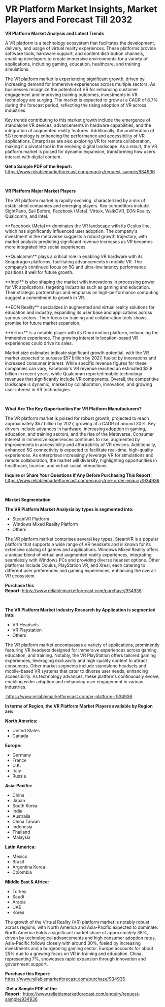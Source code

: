 <p><h1>VR Platform Market Insights, Market Players and Forecast Till 2032</h1></p><p><strong>VR Platform Market Analysis and Latest Trends</strong></p>
<p><p>A VR platform is a technology ecosystem that facilitates the development, delivery, and usage of virtual reality experiences. These platforms provide software tools, hardware support, and content distribution channels, enabling developers to create immersive environments for a variety of applications, including gaming, education, healthcare, and training simulations.</p><p>The VR platform market is experiencing significant growth, driven by increasing demand for immersive experiences across multiple sectors. As businesses recognize the potential of VR for enhancing customer engagement and improving training outcomes, investments in VR technology are surging. The market is expected to grow at a CAGR of 8.7% during the forecast period, reflecting the rising adoption of VR across industries. </p><p>Key trends contributing to this market growth include the emergence of standalone VR devices, advancements in hardware capabilities, and the integration of augmented reality features. Additionally, the proliferation of 5G technology is enhancing the performance and accessibility of VR applications. Enterprises are also exploring VR for remote collaboration, making it a pivotal tool in the evolving digital landscape. As a result, the VR platform market is poised for dynamic expansion, transforming how users interact with digital content.</p></p>
<p><strong>Get a Sample PDF of the Report:&nbsp;</strong> <a href="https://www.reliablemarketforecast.com/enquiry/request-sample/934936?utm_campaign=2533&utm_medium=2&utm_source=Github&utm_content=ia&utm_term=18042025&utm_id=vr-platform">https://www.reliablemarketforecast.com/enquiry/request-sample/934936</a></p>
<p>&nbsp;</p>
<p><strong>VR Platform Major Market Players</strong></p>
<p><p>The VR platform market is rapidly evolving, characterized by a mix of established companies and emerging players. Key competitors include SightPano, Sail Before, Facebook (Meta), Virtuix, WalkOVR, EON Reality, Qualcomm, and Intel.</p><p>**Facebook (Meta)** dominates the VR landscape with its Oculus line, which has significantly influenced user adoption. The company's investment in the metaverse suggests a robust growth trajectory, with market analysts predicting significant revenue increases as VR becomes more integrated into social experiences.</p><p>**Qualcomm** plays a critical role in enabling VR hardware with its Snapdragon platforms, facilitating advancements in mobile VR. The company’s continued focus on 5G and ultra-low latency performance positions it well for future growth.</p><p>**Intel** is also shaping the market with innovations in processing power for VR applications, targeting industries such as gaming and education. Their strategic partnerships and emphasis on high-performance computing suggest a commitment to growth in VR.</p><p>**EON Reality** specializes in augmented and virtual reality solutions for education and industry, expanding its user base and applications across various sectors. Their focus on training and collaboration tools shows promise for future market expansion.</p><p>**Virtuix** is a notable player with its Omni motion platform, enhancing the immersive experience. The growing interest in location-based VR experiences could drive its sales.</p><p>Market size estimates indicate significant growth potential, with the VR market expected to surpass $57 billion by 2027, fueled by innovations and increased consumer interest. While specific revenue figures for these companies can vary, Facebook's VR revenue reached an estimated $2.8 billion in recent years, while Qualcomm reported mobile technology revenues that significantly include VR components. Overall, the competitive landscape is dynamic, marked by collaboration, innovation, and growing user interest in VR technologies.</p></p>
<p>&nbsp;</p>
<p><strong>What Are The Key Opportunities For VR Platform Manufacturers?</strong></p>
<p><p>The VR platform market is poised for robust growth, projected to reach approximately $57 billion by 2027, growing at a CAGR of around 30%. Key drivers include advances in hardware, increasing adoption in gaming, education, and training sectors, and the rise of the Metaverse. Consumer interest in immersive experiences continues to rise, augmented by improvements in accessibility and affordability of VR devices. Additionally, enhanced 5G connectivity is expected to facilitate real-time, high-quality experiences. As enterprises increasingly leverage VR for simulations and remote collaboration, the market will diversify, highlighting opportunities in healthcare, tourism, and virtual social interactions.</p></p>
<p><strong>Inquire or Share Your Questions If Any Before Purchasing This Report:</strong> <a href="https://www.reliablemarketforecast.com/enquiry/pre-order-enquiry/934936?utm_campaign=2533&utm_medium=2&utm_source=Github&utm_content=ia&utm_term=18042025&utm_id=vr-platform">https://www.reliablemarketforecast.com/enquiry/pre-order-enquiry/934936</a></p>
<p>&nbsp;</p>
<p><strong>Market Segmentation</strong></p>
<p><strong>The VR Platform Market Analysis by types is segmented into:</strong></p>
<p><ul><li>SteamVR Platform</li><li>Windows Mixed Reality Platform</li><li>Others</li></ul></p>
<p><p>The VR platform market comprises several key types. SteamVR is a popular platform that supports a wide range of VR headsets and is known for its extensive catalog of games and applications. Windows Mixed Reality offers a unique blend of virtual and augmented reality experiences, integrating seamlessly with Windows PCs and providing diverse headset options. Other platforms include Oculus, PlayStation VR, and Xreal, each catering to different user preferences and gaming experiences, enhancing the overall VR ecosystem.</p></p>
<p><strong>Purchase this Report:&nbsp;</strong><a href="https://www.reliablemarketforecast.com/purchase/934936?utm_campaign=2533&utm_medium=2&utm_source=Github&utm_content=ia&utm_term=18042025&utm_id=vr-platform">https://www.reliablemarketforecast.com/purchase/934936</a></p>
<p>&nbsp;</p>
<p><strong>The VR Platform Market Industry Research by Application is segmented into:</strong></p>
<p><ul><li>VR Headsets</li><li>VR Playstation</li><li>Others</li></ul></p>
<p><p>The VR platform market encompasses a variety of applications, prominently featuring VR headsets designed for immersive experiences across gaming, education, and training. Notably, the VR PlayStation offers tailored gaming experiences, leveraging exclusivity and high-quality content to attract consumers. Other market segments include standalone headsets and mobile-based VR systems that cater to diverse user needs, enhancing accessibility. As technology advances, these platforms continuously evolve, enabling wider adoption and enhancing user engagement in various industries.</p></p>
<p><a href="https://www.reliablemarketforecast.com/vr-platform-r934936?utm_campaign=2533&utm_medium=2&utm_source=Github&utm_content=ia&utm_term=18042025&utm_id=vr-platform">&nbsp;https://www.reliablemarketforecast.com/vr-platform-r934936</a></p>
<p><strong>In terms of Region, the VR Platform Market Players available by Region are:</strong></p>
<p>
    <p> <strong> North America: </strong>
        <ul>
            <li>United States</li>
            <li>Canada</li>
        </ul>
        </p> 
    <p> <strong> Europe: </strong>
        <ul>
            <li>Germany</li>
            <li>France</li>
            <li>U.K.</li>
            <li>Italy</li>
            <li>Russia</li>
        </ul>
        </p> 
    <p> <strong> Asia-Pacific: </strong>
        <ul>
            <li>China</li>
            <li>Japan</li>
            <li>South Korea</li>
            <li>India</li>
            <li>Australia</li>
            <li>China Taiwan</li>
            <li>Indonesia</li>
            <li>Thailand</li>
            <li>Malaysia</li>
        </ul>
        </p> 
    <p> <strong> Latin America: </strong>
        <ul>
            <li>Mexico</li>
            <li>Brazil</li>
            <li>Argentina Korea</li>
            <li>Colombia</li>
        </ul>
        </p> 
    <p> <strong> Middle East & Africa: </strong>
        <ul>
            <li>Turkey</li>
            <li>Saudi</li>
            <li>Arabia</li>
            <li>UAE</li>
            <li>Korea</li>
        </ul>
    </p>
    </p>
<p><p>The growth of the Virtual Reality (VR) platform market is notably robust across regions, with North America and Asia-Pacific expected to dominate. North America holds a significant market share of approximately 38%, driven by technological advancements and high consumer adoption rates. Asia-Pacific follows closely with around 30%, fueled by increasing investments and a burgeoning gaming sector. Europe accounts for about 25% due to a growing focus on VR in training and education. China, representing 7%, showcases rapid expansion through innovation and government support.</p></p>
<p><strong>Purchase this Report: </strong><a href="https://www.reliablemarketforecast.com/purchase/934936?utm_campaign=2533&utm_medium=2&utm_source=Github&utm_content=ia&utm_term=18042025&utm_id=vr-platform">https://www.reliablemarketforecast.com/purchase/934936</a></p>
<p>&nbsp;<strong>Get a Sample PDF of the Report:&nbsp;&nbsp;</strong><a href="https://www.reliablemarketforecast.com/enquiry/request-sample/934936?utm_campaign=2533&utm_medium=2&utm_source=Github&utm_content=ia&utm_term=18042025&utm_id=vr-platform">https://www.reliablemarketforecast.com/enquiry/request-sample/934936</a></p>
<p><strong></strong></p>
<p><p></p><p></p><p></p></p>